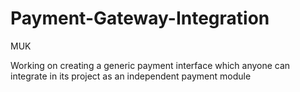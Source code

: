 # Payment-Gateway-Integration

MUK

Working on creating a generic payment interface which anyone can integrate in its project as an independent payment module
